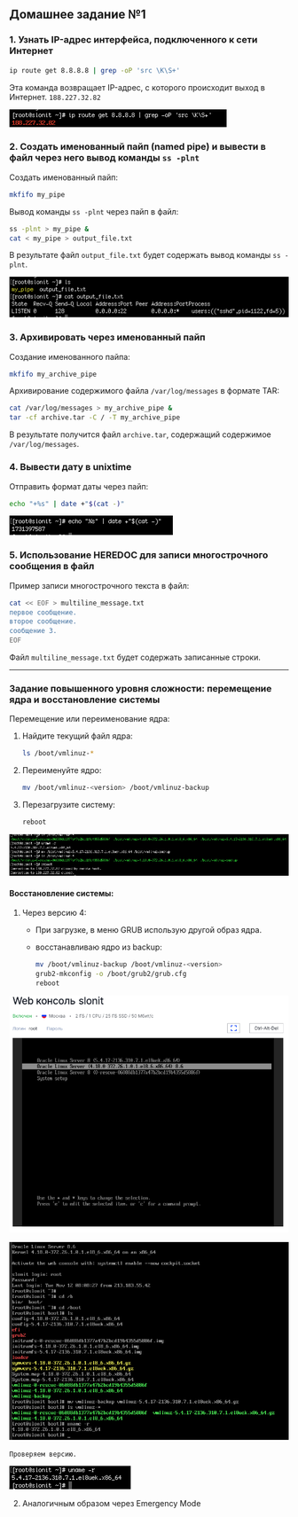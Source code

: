 ## Домашнее задание №1

### 1. Узнать IP-адрес интерфейса, подключенного к сети Интернет

```bash
ip route get 8.8.8.8 | grep -oP 'src \K\S+'
```
Эта команда возвращает IP-адрес, с которого происходит выход в Интернет. `188.227.32.82`

![img](img/1.png)

### 2. Создать именованный пайп (named pipe) и вывести в файл через него вывод команды `ss -plnt`

Создать именованный пайп:

```bash
mkfifo my_pipe
```

Вывод команды `ss -plnt` через пайп в файл:

```bash
ss -plnt > my_pipe &
cat < my_pipe > output_file.txt
```
В результате файл `output_file.txt` будет содержать вывод команды `ss -plnt`.

![img](img/2.png)


### 3. Архивировать через именованный пайп

Создание именованного пайпа:

```bash
mkfifo my_archive_pipe
```

Архивирование содержимого файла `/var/log/messages` в формате TAR:

```bash
cat /var/log/messages > my_archive_pipe &
tar -cf archive.tar -C / -T my_archive_pipe
```
В результате получится файл `archive.tar`, содержащий содержимое `/var/log/messages`.


### 4. Вывести дату в unixtime

Отправить формат даты через пайп:

```bash
echo "+%s" | date +"$(cat -)"
```

![img](img/4.png)


### 5. Использование HEREDOC для записи многострочного сообщения в файл

Пример записи многострочного текста в файл:
```bash
cat << EOF > multiline_message.txt
первое сообщение.
второе сообщение.
сообщение 3.
EOF
```
Файл `multiline_message.txt` будет содержать записанные строки.

---

### Задание повышенного уровня сложности: перемещение ядра и восстановление системы

Перемещение или переименование ядра:
1. Найдите текущий файл ядра:
   ```bash
   ls /boot/vmlinuz-*
   ```
2. Переименуйте ядро:
   ```bash
   mv /boot/vmlinuz-<version> /boot/vmlinuz-backup
   ```
3. Перезагрузите систему:
   ```bash
   reboot
   ```

![img](img/5.png)


#### Восстановление системы:
1. Через версию 4:
   - При загрузке, в меню GRUB использую другой образ ядра.
   - восстанавливаю ядро из backup:

     ```bash
     mv /boot/vmlinuz-backup /boot/vmlinuz-<version>
     grub2-mkconfig -o /boot/grub2/grub.cfg
     reboot
     ```

![img](img/6.png)

![img](img/7.png)

    Проверяем версию.

![img](img/8.png)

2. Аналогичным образом через Emergency Mode 


